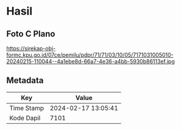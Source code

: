 # Hasil

## Foto C Plano

https://sirekap-obj-formc.kpu.go.id/07ce/pemilu/pdpr/71/71/03/10/05/7171031005010-20240215-110044--4a1ebe8d-66a7-4e36-a4bb-5930b86113ef.jpg


## Metadata

| Key        | Value               |
| ---------- | ------------------- |
| Time Stamp | 2024-02-17 13:05:41 |
| Kode Dapil | 7101                |




